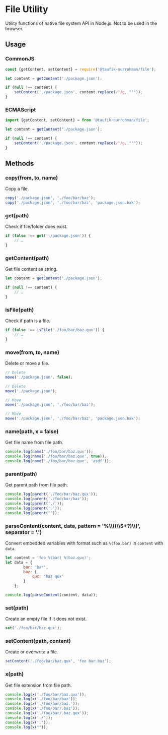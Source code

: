 File Utility
============

Utility functions of native file system API in Node.js. Not to be used in the browser.

Usage
-----

### CommonJS

~~~ js
const {getContent, setContent} = require('@taufik-nurrohman/file');

let content = getContent('./package.json');

if (null !== content) {
    setContent('./package.json', content.replace(/"/g, "'"));
}
~~~

### ECMAScript

~~~ js
import {getContent, setContent} = from '@taufik-nurrohman/file';

let content = getContent('./package.json');

if (null !== content) {
    setContent('./package.json', content.replace(/"/g, "'"));
}
~~~

Methods
-------

### copy(from, to, name)

Copy a file.

~~~ js
copy('./package.json', './foo/bar/baz');
copy('./package.json', './foo/bar/baz', 'package.json.bak');
~~~

### get(path)

Check if file/folder does exist.

~~~ js
if (false !== get('./package.json')) {
    // …
}
~~~

### getContent(path)

Get file content as string.

~~~ js
let content = getContent('./package.json');

if (null !== content) {
    // …
}
~~~

### isFile(path)

Check if path is a file.

~~~ js
if (false !== isFile('./foo/bar/baz.qux')) {
    // …
}
~~~

### move(from, to, name)

Delete or move a file.

~~~ js
// Delete
move('./package.json', false);

// Delete
move('./package.json');

// Move
move('./package.json', './foo/bar/baz');

// Move
move('./package.json', './foo/bar/baz', 'package.json.bak');
~~~

### name(path, x = false)

Get file name from file path.

~~~ js
console.log(name('./foo/bar/baz.qux'));
console.log(name('./foo/bar/baz.qux', true));
console.log(name('./foo/bar/baz.qux', 'asdf'));
~~~

### parent(path)

Get parent path from file path.

~~~ js
console.log(parent('./foo/bar/baz.qux'));
console.log(parent('./foo/bar/baz'));
console.log(parent('./'));
console.log(parent('.'));
console.log(parent(""));
~~~

### parseContent(content, data, pattern = '%\\\\((\\\\S+?)\\\\)', separator = '.')

Convert embedded variables with format such as `%(foo.bar)` in `content` with `data`.

~~~ js
let content = 'foo %(bar) %(baz.qux)';
let data = {
        bar: 'bar',
        baz: {
            qux: 'baz qux'
        }
    };

console.log(parseContent(content, data));
~~~

### set(path)

Create an empty file if it does not exist.

~~~ js
set('./foo/bar/baz.qux');
~~~

### setContent(path, content)

Create or overwrite a file.

~~~ js
setContent('./foo/bar/baz.qux', 'foo bar baz');
~~~

### x(path)

Get file extension from file path.

~~~ js
console.log(x('./foo/bar/baz.qux'));
console.log(x('./foo/bar/baz'));
console.log(x('./foo/bar/baz.'));
console.log(x('./foo/bar/.baz'));
console.log(x('./foo/bar/.baz.qux'));
console.log(x('./'));
console.log(x('.'));
console.log(x(""));
~~~
